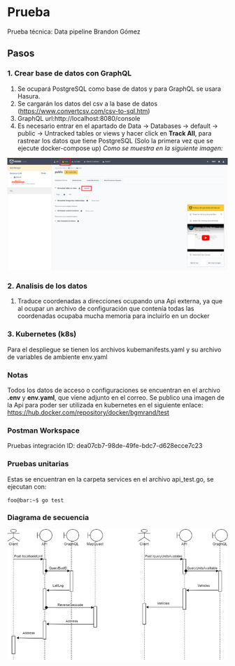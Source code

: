 # Prueba
Prueba técnica: Data pipeline
Brandon Gómez

## Pasos

### 1. Crear base de datos con GraphQL
1. Se ocupará PostgreSQL como base de datos y para GraphQL se usara Hasura.
2. Se cargarán los datos del csv a la base de datos (https://www.convertcsv.com/csv-to-sql.htm)
3. GraphQL url:http://localhost:8080/console
4. Es necesario entrar en el apartado de Data -> Databases -> default -> public -> Untracked tables or views y hacer click en **Track All**, para rastrear los datos que tiene PostgreSQL (Solo la primera vez que se ejecute docker-compose up)
*Como se muestra en la siguiente imagen:*

![Alt text](doc/resource/track.png?raw=true "Title")

### 2. Analisis de los datos
1. Traduce coordenadas a direcciones ocupando una Api externa, ya que al ocupar un archivo de configuración que contenía todas las coordenadas ocupaba mucha memoria para incluirlo en un docker

### 3. Kubernetes (k8s)
Para el despliegue se tienen los archivos kubemanifests.yaml y su archivo de variables de ambiente env.yaml

### Notas
Todos los datos de acceso o configuraciones se encuentran en el archivo **.env** y **env.yaml**, que viene adjunto en el correo.
Se publico una imagen de la Api para poder ser utilizada en kubernetes en el siguiente enlace:
https://hub.docker.com/repository/docker/bgmrand/test

### Postman Workspace
Pruebas integración
ID:  dea07cb7-98de-49fe-bdc7-d628ecce7c23

### Pruebas unitarias
Estas se encuentran en la carpeta services en el archivo api_test.go, se ejecutan con:
```console
foo@bar:~$ go test
```




### Diagrama de secuencia 
![Alt text](doc/resource/SequenceDiagram.png?raw=true "Title")